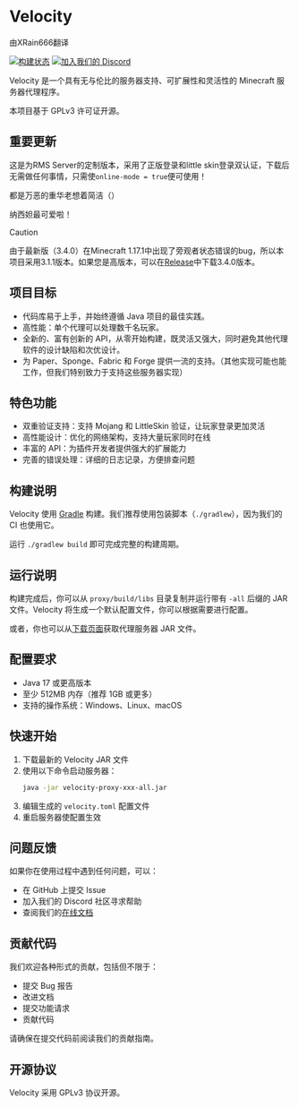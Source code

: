 # Velocity
由XRain666翻译

[![构建状态](https://img.shields.io/github/actions/workflow/status/PaperMC/Velocity/gradle.yml)](https://papermc.io/downloads/velocity)
[![加入我们的 Discord](https://img.shields.io/discord/289587909051416579.svg?logo=discord&label=)](https://discord.gg/papermc)

Velocity 是一个具有无与伦比的服务器支持、可扩展性和灵活性的 Minecraft 服务器代理程序。

本项目基于 GPLv3 许可证开源。




## 重要更新

这是为RMS Server的定制版本，采用了正版登录和little skin登录双认证，下载后无需做任何事情，只需使`online-mode = true`便可使用！

都是万恶的重华老想着简洁（）

纳西妲最可爱啦！

> [!CAUTION]
> 由于最新版（3.4.0）在Minecraft 1.17.1中出现了旁观者状态错误的bug，所以本项目采用3.1.1版本。如果您是高版本，可以在[Release](https://github.com/XRain66/Velocity/releases)中下载3.4.0版本。


## 项目目标

* 代码库易于上手，并始终遵循 Java 项目的最佳实践。
* 高性能：单个代理可以处理数千名玩家。
* 全新的、富有创新的 API，从零开始构建，既灵活又强大，同时避免其他代理软件的设计缺陷和次优设计。
* 为 Paper、Sponge、Fabric 和 Forge 提供一流的支持。（其他实现可能也能工作，但我们特别致力于支持这些服务器实现）

## 特色功能

* 双重验证支持：支持 Mojang 和 LittleSkin 验证，让玩家登录更加灵活
* 高性能设计：优化的网络架构，支持大量玩家同时在线
* 丰富的 API：为插件开发者提供强大的扩展能力
* 完善的错误处理：详细的日志记录，方便排查问题

## 构建说明

Velocity 使用 [Gradle](https://gradle.org) 构建。我们推荐使用包装脚本（`./gradlew`），因为我们的 CI 也使用它。

运行 `./gradlew build` 即可完成完整的构建周期。

## 运行说明

构建完成后，你可以从 `proxy/build/libs` 目录复制并运行带有 `-all` 后缀的 JAR 文件。Velocity 将生成一个默认配置文件，你可以根据需要进行配置。

或者，你也可以从[下载页面](https://papermc.io/downloads/velocity)获取代理服务器 JAR 文件。

## 配置要求

* Java 17 或更高版本
* 至少 512MB 内存（推荐 1GB 或更多）
* 支持的操作系统：Windows、Linux、macOS

## 快速开始

1. 下载最新的 Velocity JAR 文件
2. 使用以下命令启动服务器：
   ```bash
   java -jar velocity-proxy-xxx-all.jar
   ```
3. 编辑生成的 `velocity.toml` 配置文件
4. 重启服务器使配置生效

## 问题反馈

如果你在使用过程中遇到任何问题，可以：
* 在 GitHub 上提交 Issue
* 加入我们的 Discord 社区寻求帮助
* 查阅我们的[在线文档](https://docs.papermc.io/velocity)

## 贡献代码

我们欢迎各种形式的贡献，包括但不限于：
* 提交 Bug 报告
* 改进文档
* 提交功能请求
* 贡献代码

请确保在提交代码前阅读我们的贡献指南。

## 开源协议

Velocity 采用 GPLv3 协议开源。

